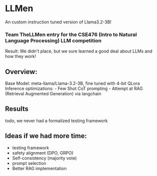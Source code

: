 # LLMen
An custom instruction tuned version of Llama3.2-3B!
### Team TheLLMen entry for the CSE476 (Intro to Natural Language Processing) LLM competition
Result: We didn't place, but we sure learned a good deal about LLMs and how they work!

## Overview:
  Base Model: meta-llama/Llama-3.2-3B, fine tuned with 4-bit QLora
  Inference optimizations:
    - Few Shot CoT prompting
    - Attempt at RAG (Retrieval Augmented Generation) via langchain
  
## Results
  todo, we never had a formalized testing framework
  
   
## Ideas if we had more time: 
 - testing framework
 - safety alignment (DPO, GRPO)
 - Self-consistency (majority vote)
 - prompt selection
 - Better RAG implementation

